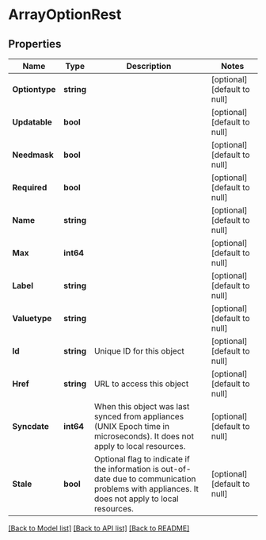 # ArrayOptionRest

## Properties
Name | Type | Description | Notes
------------ | ------------- | ------------- | -------------
**Optiontype** | **string** |  | [optional] [default to null]
**Updatable** | **bool** |  | [optional] [default to null]
**Needmask** | **bool** |  | [optional] [default to null]
**Required** | **bool** |  | [optional] [default to null]
**Name** | **string** |  | [optional] [default to null]
**Max** | **int64** |  | [optional] [default to null]
**Label** | **string** |  | [optional] [default to null]
**Valuetype** | **string** |  | [optional] [default to null]
**Id** | **string** | Unique ID for this object | [optional] [default to null]
**Href** | **string** | URL to access this object | [optional] [default to null]
**Syncdate** | **int64** | When this object was last synced from appliances (UNIX Epoch time in microseconds). It does not apply to local resources. | [optional] [default to null]
**Stale** | **bool** | Optional flag to indicate if the information is out-of-date due to communication problems with appliances. It does not apply to local resources. | [optional] [default to null]

[[Back to Model list]](../README.md#documentation-for-models) [[Back to API list]](../README.md#documentation-for-api-endpoints) [[Back to README]](../README.md)

